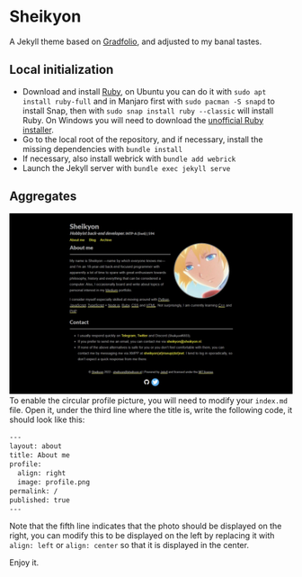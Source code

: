 # Sheikyon

A Jekyll theme based on [Gradfolio](https://github.com/jitinnair1/gradfolio), and adjusted to my banal tastes.

## Local initialization
* Download and install [Ruby](https://https://www.ruby-lang.org/en/), on Ubuntu you can do it with `sudo apt install ruby-full` and in Manjaro first with `sudo pacman -S snapd` to install Snap, then with `sudo snap install ruby --classic` will install Ruby. On Windows you will need to download the [unofficial Ruby installer](https://rubyinstaller.org/).
* Go to the local root of the repository, and if necessary, install the missing dependencies with `bundle install`
* If necessary, also install webrick with `bundle add webrick`
* Launch the Jekyll server with `bundle exec jekyll serve`

## Aggregates

![The same Jekyll website with a profile picture on the right.](1.jpg "")
To enable the circular profile picture, you will need to modify your `index.md` file. Open it, under the third line where the title is, write the following code, it should look like this:
~~~ 
---
layout: about
title: About me
profile:
  align: right
  image: profile.png
permalink: /
published: true
---
~~~
Note that the fifth line indicates that the photo should be displayed on the right, you can modify this to be displayed on the left by replacing it with `align: left` or `align: center` so that it is displayed in the center.

Enjoy it.

